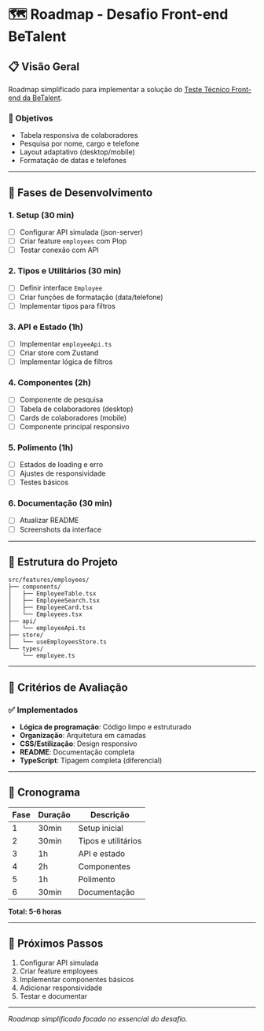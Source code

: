 # 🗺️ Roadmap - Desafio Front-end BeTalent

## 📋 Visão Geral

Roadmap simplificado para implementar a solução do [Teste Técnico Front-end da BeTalent](https://github.com/BeMobile/teste-pratico-frontend).

### 🎯 Objetivos
- Tabela responsiva de colaboradores
- Pesquisa por nome, cargo e telefone
- Layout adaptativo (desktop/mobile)
- Formatação de datas e telefones

---

## 🚀 Fases de Desenvolvimento

### 1. Setup (30 min)
- [ ] Configurar API simulada (json-server)
- [ ] Criar feature `employees` com Plop
- [ ] Testar conexão com API

### 2. Tipos e Utilitários (30 min)
- [ ] Definir interface `Employee`
- [ ] Criar funções de formatação (data/telefone)
- [ ] Implementar tipos para filtros

### 3. API e Estado (1h)
- [ ] Implementar `employeeApi.ts`
- [ ] Criar store com Zustand
- [ ] Implementar lógica de filtros

### 4. Componentes (2h)
- [ ] Componente de pesquisa
- [ ] Tabela de colaboradores (desktop)
- [ ] Cards de colaboradores (mobile)
- [ ] Componente principal responsivo

### 5. Polimento (1h)
- [ ] Estados de loading e erro
- [ ] Ajustes de responsividade
- [ ] Testes básicos

### 6. Documentação (30 min)
- [ ] Atualizar README
- [ ] Screenshots da interface

---

## 📁 Estrutura do Projeto

```
src/features/employees/
├── components/
│   ├── EmployeeTable.tsx
│   ├── EmployeeSearch.tsx
│   ├── EmployeeCard.tsx
│   └── Employees.tsx
├── api/
│   └── employeeApi.ts
├── store/
│   └── useEmployeesStore.ts
└── types/
    └── employee.ts
```

---

## 🎯 Critérios de Avaliação

### ✅ Implementados
- **Lógica de programação**: Código limpo e estruturado
- **Organização**: Arquitetura em camadas
- **CSS/Estilização**: Design responsivo
- **README**: Documentação completa
- **TypeScript**: Tipagem completa (diferencial)

---

## 📅 Cronograma

| Fase | Duração | Descrição |
|------|---------|-----------|
| 1 | 30min | Setup inicial |
| 2 | 30min | Tipos e utilitários |
| 3 | 1h | API e estado |
| 4 | 2h | Componentes |
| 5 | 1h | Polimento |
| 6 | 30min | Documentação |

**Total: 5-6 horas**

---

## 🚀 Próximos Passos

1. Configurar API simulada
2. Criar feature employees
3. Implementar componentes básicos
4. Adicionar responsividade
5. Testar e documentar

---

*Roadmap simplificado focado no essencial do desafio.*
